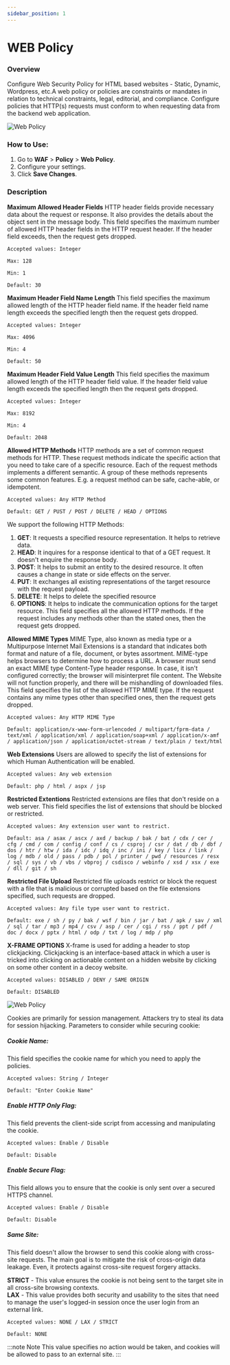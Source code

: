 ```yaml
---
sidebar_position: 1
---
```

# WEB Policy



### Overview

Configure Web Security Policy for HTML based websites - Static, Dynamic, Wordpress, etc.A web policy or policies are constraints or mandates in relation to technical constraints, legal, editorial, and compliance. Configure policies that HTTP(s) requests must conform to when requesting data from the backend web application.
   
![Web Policy](/img/ce-waf/docs/web_policy2.png)

### How to Use:
1. Go to **WAF** > **Policy** > **Web Policy**.
2. Configure your settings.
3. Click **Save Changes**.

### Description

**Maximum Allowed Header Fields**
HTTP header fields provide necessary data about the request or response. It also provides the details about the object sent in the message body.
This field specifies the maximum number of allowed HTTP header fields in the HTTP request header. If the header field exceeds, then the request gets dropped.

    Accepted values: Integer 

    Max: 128

    Min: 1

    Default: 30  

**Maximum Header Field Name Length**
This field specifies the maximum allowed length of the HTTP header field name. If the header field name length exceeds the specified length then the request gets dropped.

    Accepted values: Integer 

    Max: 4096

    Min: 4

    Default: 50  

**Maximum Header Field Value Length**
This field specifies the maximum allowed length of the HTTP header field value. If the header field value length exceeds the specified length then the request gets dropped.

    Accepted values: Integer 

    Max: 8192

    Min: 4
    
    Default: 2048  

**Allowed HTTP Methods**
HTTP methods are a set of common request methods for HTTP. These request methods indicate the specific action that you need to take care of a specific resource. Each of the request methods implements a different semantic. A group of these methods represents some common features. E.g. a request method can be safe, cache-able, or idempotent.  

    Accepted values: Any HTTP Method

    Default: GET / PUST / POST / DELETE / HEAD / OPTIONS 

We support the following HTTP Methods:  
1. **GET**:  It requests a specified resource representation. It helps to retrieve data.
2. **HEAD**:  It inquires for a response identical to that of a GET request. It doesn't enquire the response body.
3. **POST**:  It helps to submit an entity to the desired resource. It often causes a change in state or side effects on the server.
4. **PUT**:  It exchanges all existing representations of the target resource with the request payload.
5. **DELETE**:  It helps to delete the specified resource
6. **OPTIONS**:  It helps to indicate the communication options for the target resource.
This field specifies all the allowed HTTP methods. If the request includes any methods other than the stated ones, then the request gets dropped.

**Allowed MIME Types**
MIME Type, also known as media type or a Multipurpose Internet Mail Extensions is a standard that indicates both format and nature of a file, document, or bytes assortment.
MIME-type helps browsers to determine how to process a URL. A browser must send an exact MIME type Content-Type header response. In case, it isn't configured correctly; the browser will misinterpret file content. The Website will not function properly, and there will be mishandling of downloaded files.
This field specifies the list of the allowed HTTP MIME type. If the request contains any mime types other than specified ones, then the request gets dropped.

    Accepted values: Any HTTP MIME Type

    Default: application/x-www-form-urlencoded / multipart/fprm-data / text/xml / application/xml / application/soap+xml / application/x-amf / application/json / application/octet-stream / text/plain / text/html 

**Web Extensions**
Users are allowed to specify the list of extensions for which Human Authentication will be enabled.

    Accepted values: Any web extension 

    Default: php / html / aspx / jsp  

**Restricted Extentions**
Restricted extensions are files that don't reside on a web server. This field specifies the list of extensions that should be blocked or restricted.

    Accepted values: Any extension user want to restrict.

    Default: asa / asax / ascx / axd / backup / bak / bat / cdx / cer / cfg / cmd / com / config / conf / cs / csproj / csr / dat / db / dbf / dos / htr / htw / ida / idc / idq / inc / ini / key / licx / link / log / mdb / old / pass / pdb / pol / printer / pwd / resources / resx / sql / sys / vb / vbs / vbproj / csdisco / webinfo / xsd / xsx / exe / dll / git / sh 

**Restricted File Upload**
Restricted file uploads restrict or block the request with a file that is malicious or corrupted based on the file extensions specified, such requests are dropped.

    Accepted values: Any file type user want to restrict.

    Default: exe / sh / py / bak / wsf / bin / jar / bat / apk / sav / xml / sql / tar / mp3 / mp4 / csv / asp / cer / cgi / rss / ppt / pdf / doc / docx / pptx / html / odp / txt / log / mdp / php 

**X-FRAME OPTIONS**
X-frame is used for adding a header to stop clickjacking. Clickjacking is an interface-based attack in which a user is tricked into clicking on actionable content on a hidden website by clicking on some other content in a decoy website.

    Accepted values: DISABLED / DENY / SAME ORIGIN 

    Default: DISABLED  


![Web Policy](/img/ce-waf/docs/web_policy4.png)

Cookies are primarily for session management. Attackers try to steal its data for session hijacking. Parameters to consider while securing cookie:  
##### Cookie Name: 
This field specifies the cookie name for which you need to apply the policies.
 
    Accepted values: String / Integer

    Default: "Enter Cookie Name" 
  
##### Enable HTTP Only Flag: 
This field prevents the client-side script from accessing and manipulating the cookie.
 
    Accepted values: Enable / Disable

    Default: Disable 
  
##### Enable Secure Flag:
This field allows you to ensure that the cookie is only sent over a secured HTTPS channel.
 
    Accepted values: Enable / Disable

    Default: Disable 
  
##### Same Site:
 This field doesn't allow the browser to send this cookie along with cross-site requests. The main goal is to mitigate the risk of cross-origin data leakage. Even, it protects against cross-site request forgery attacks.  

**STRICT** - This value ensures the cookie is not being sent to the target site in all cross-site browsing contexts.  
**LAX** - This value provides both security and usability to the sites that need to manage the user's logged-in session once the user login from an external link.

    Accepted values: NONE / LAX / STRICT

    Default: NONE 

:::note Note
This value specifies no action would be taken, and cookies will be allowed to pass to an external site.
:::